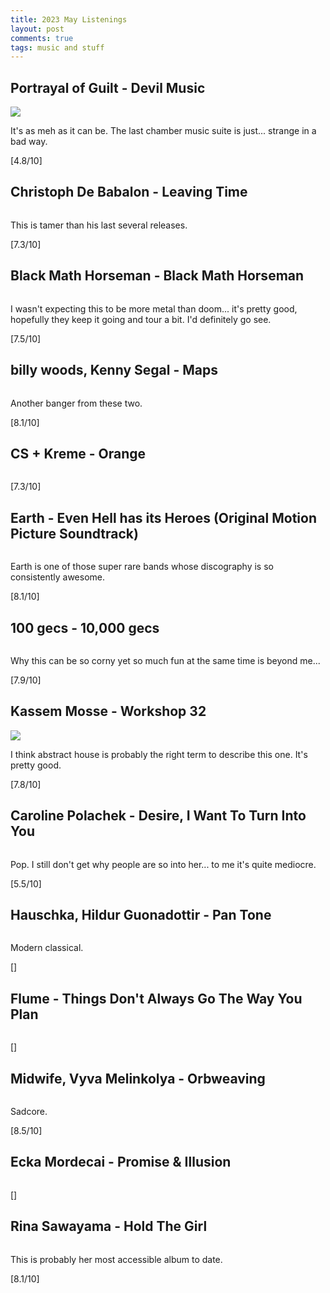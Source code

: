 ```yaml
---
title: 2023 May Listenings
layout: post
comments: true
tags: music and stuff
---
```


## Portrayal of Guilt - Devil Music

  ![](https://f4.bcbits.com/img/a3830043412_16.jpg)

  It's as meh as it can be. The last chamber music suite is just... strange in a bad way.

  [4.8/10]

## Christoph De Babalon - Leaving Time

  ![]()

  This is tamer than his last several releases.

  [7.3/10]

## Black Math Horseman - Black Math Horseman

  ![]()

  I wasn't expecting this to be more metal than doom... it's pretty good, hopefully they keep it going and tour a bit. I'd definitely go see.

  [7.5/10]

## billy woods, Kenny Segal - Maps

  ![]()

  Another banger from these two.

  [8.1/10]

## CS + Kreme - Orange

  ![]()

  [7.3/10]

## Earth - Even Hell has its Heroes (Original Motion Picture Soundtrack)

  ![]()

  Earth is one of those super rare bands whose discography is so consistently awesome.

  [8.1/10]

## 100 gecs - 10,000 gecs

  ![]()

  Why this can be so corny yet so much fun at the same time is beyond me...

  [7.9/10]

## Kassem Mosse - Workshop 32

  ![](https://f4.bcbits.com/img/a2290018590_16.jpg)

  I think abstract house is probably the right term to describe this one. It's pretty good.

  [7.8/10]

## Caroline Polachek - Desire, I Want To Turn Into You

  ![]()

  Pop. I still don't get why people are so into her... to me it's quite mediocre.

  [5.5/10]

## Hauschka, Hildur Guonadottir - Pan Tone

  ![]()

  Modern classical.

  []

## Flume - Things Don't Always Go The Way You Plan

  ![]()

  []

## Midwife, Vyva Melinkolya - Orbweaving

  ![]()

  Sadcore.

  [8.5/10]

## Ecka Mordecai - Promise & Illusion

  ![]()

  []

## Rina Sawayama - Hold The Girl

  ![]()

  This is probably her most accessible album to date.

  [8.1/10]
